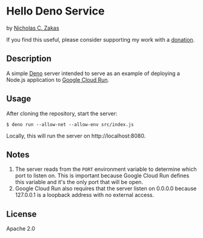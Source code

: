 # Hello Deno Service

by [Nicholas C. Zakas](https://humanwhocodes.com)

If you find this useful, please consider supporting my work with a [donation](https://humanwhocodes.com/donate).

## Description

A simple [Deno](https://deno.land/) server intended to serve as an example of deploying a Node.js application to [Google Cloud Run](https://cloud.google.com/run/).

## Usage

After cloning the repository, start the server:

```
$ deno run --allow-net --allow-env src/index.js
```

Locally, this will run the server on http://localhost:8080.

## Notes

1. The server reads from the `PORT` environment variable to determine which port to listen on. This is important because Google Cloud Run defines this variable and it's the only port that will be open.
1. Google Cloud Run also requires that the server listen on 0.0.0.0 because 127.0.0.1 is a loopback address with no external access.

## License

Apache 2.0
